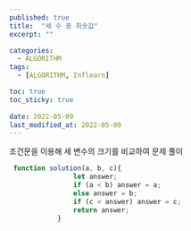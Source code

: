 ```yaml
---
published: true
title:  "세 수 중 최솟값"
excerpt: ""

categories:
  - ALGORITHM
tags:
  - [ALGORITHM, Inflearn]

toc: true
toc_sticky: true
 
date: 2022-05-09
last_modified_at: 2022-05-09
---
```


조건문을 이용해 세 변수의 크기를 비교하여 문제 풀이

```javascript
 function solution(a, b, c){
                let answer;
                if (a < b) answer = a;
                else answer = b;
                if (c < answer) answer = c;
                return answer;
            }
```